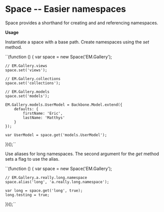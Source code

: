 # Space -- Easier namespaces

Space provides a shorthand for creating and and referencing namespaces.

**Usage**

Instantiate a space with a base path. Create namespaces using the *set* method.

``(function () {
	var space = new Space('EM.Gallery');

 	// EM.Gallery.views
	space.set('views');

	// EM.Gallery.collections
	space.set('collections');

	// EM.Gallery.models
	space.set('models');

	EM.Gallery.models.UserModel = Backbone.Model.extend({
		defaults: {
			firstName: 'Eric',
			lastName: 'Matthys'
		}
	});

	var UserModel = space.get('models.UserModel');
})();``

Use aliases for long namespaces. The second argument for the *get* method sets a flag to use the alias.

``(function () {
	var space = new Space('EM.Gallery');

	// EM.Gallery.a.really.long.namespace
	space.alias('long', 'a.really.long.namespace');

	var long = space.get('long', true);
	long.testing = true;
})();``